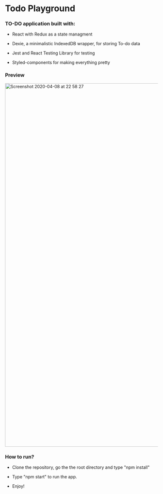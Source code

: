 # Todo Playground

### TO-DO application built with:

- React with Redux as a state managment

- Dexie, a minimalistic IndexedDB wrapper, for storing To-do data

- Jest and React Testing Library for testing

- Styled-components for making everything pretty

### Preview

<img width="1195" alt="Screenshot 2020-04-08 at 22 58 27" src="https://user-images.githubusercontent.com/42438024/78889599-41f33e80-7a64-11ea-87a4-a196a0b8bf17.png">

### How to run?

- Clone the repository, go the the root directory and type "npm install"

- Type "npm start" to run the app.

- Enjoy!

